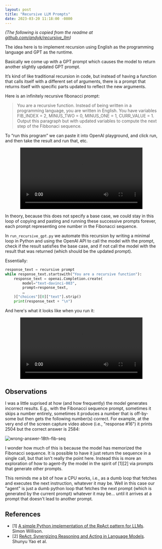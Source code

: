 ```yaml
---
layout: post
title: "Recursive LLM Prompts"
date: 2023-03-20 11:18:00 -0800
---
```


_(The following is copied from the readme at [github.com/andyk/recursive_llm](https://github.com/andyk/recursive_llm))_

The idea here is to implement recursion using English as the programming language and GPT as the runtime.

Basically we come up with a GPT prompt which causes the model to return another slightly updated GPT prompt. 

It’s kind of like traditional recursion in code, but instead of having a function that calls itself with a different set of arguments, there is a prompt that returns itself with specific parts updated to reflect the new arguments.

Here is an infinitely recursive fibonacci prompt:

> You are a recursive function. Instead of being written in a programming language, you are written in English.  You have variables FIB_INDEX = 2, MINUS_TWO = 0, MINUS_ONE = 1, CURR_VALUE = 1. Output this paragraph but with updated variables to compute the next step of the Fibbonaci sequence.

To “run this program” we can paste it into OpenAI playground, and click run, and then take the result and run that, etc.

<center><video src="https://user-images.githubusercontent.com/228998/226147800-fff1ba10-118c-47ae-9772-35be5b15e4c0.mp4" controls="controls" style="width:80%"></video></center>


In theory, because this does not specify a base case, we could stay in this loop of copying and pasting and running these successive prompts forever, each prompt representing one number in the Fibonacci sequence.

In `run_recursive_gpt.py` we automate this recursion by writing a minimal loop in Python and using the OpenAI API to call the model with the prompt, check if the result satisfies the base case, and if not call the model with the result that was returned (which should be the updated prompt).

Essentially:
```python
response_text = recursive prompt
while response_text.startswith("You are a recursive function"):
    response_text = openai.Completion.create(
        model="text-davinci-003",
        prompt=response_text,
        …
    )["choices"][0]["text"].strip()
    print(response_text + "\n")
```

And here's what it looks like when you run it:

<center><video src="https://user-images.githubusercontent.com/228998/226147804-948151a5-f534-4e20-a957-a810c23516aa.mp4" controls="controls" style="width:80%"></video></center>


## Observations

I was a little suprised at how (and how frequently) the model generates incorrect results. E.g., with the Fibonacci sequence prompt, sometimes it skips a number entirely, sometimes it produces a number that is off-by-some but then gets the following number(s) correct. For example, at the very end of the screen capture video above (i.e., "response #16") it prints 2504 but the correct answer is 2584:

![wrong-answer-18th-fib-seq](https://user-images.githubusercontent.com/228998/226428779-845c299c-c158-4634-94d8-cc265aa86f19.png)

I wonder how much of this is because the model has memorized the Fibonacci sequence. It is possible to have it just return the sequence in a single call, but that isn't really the point here. Instead this is more an exploration of how to agent-ify the model in the spirit of \[1\]\[2\] via prompts that generate other prompts.

This reminds me a bit of how a CPU works, i.e., as a dumb loop that fetches and executes the next instruction, whatever it may be. Well in this case our "agent" is just a dumb python loop that fetches the next prompt (which is generated by the current prompt) whatever it may be... until it arrives at a prompt that doesn't lead to another prompt.

## References

- \[1\] [A simple Python implementation of the ReAct pattern for LLMs](https://til.simonwillison.net/llms/python-react-pattern). Simon Willison.
- \[2\] [ReAct: Synergizing Reasoning and Acting in Language Models](https://react-lm.github.io/). Shunyu Yao et al.
